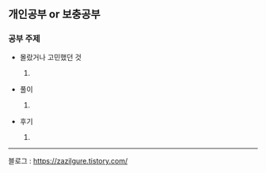 # 

## 개인공부 or 보충공부

### 공부 주제
 
* 몰랐거나 고민했던 것

    1. 
* 풀이

    1. 
* 후기

    1. 

---
블로그 : https://zazilgure.tistory.com/